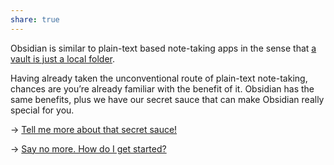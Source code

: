 ```yaml
---
share: true
---
```


Obsidian is similar to plain-text based note-taking apps in the sense that [a vault is just a local folder](../../Vault%20is%20just%20a%20local%20folder.md).

Having already taken the unconventional route of plain-text note-taking, chances are you’re already familiar with the benefit of it. Obsidian has the same benefits, plus we have our secret sauce that can make Obsidian really special for you.

→ [Tell me more about that secret sauce!](../../Plugins%20make%20Obsidian%20special%20for%20you.md)

→ [Say no more. How do I get started?](../../Get%20started%20with%20Obsidian.md)
